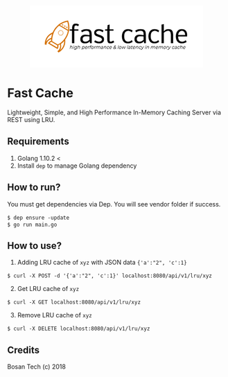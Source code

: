 <p align="center"> 
    <img src="assets/logo.png"/>
</p>

# Fast Cache

Lightweight, Simple, and High Performance In-Memory Caching Server via REST using LRU.


## Requirements

1. Golang 1.10.2 <
2. Install `dep` to manage Golang dependency

## How to run?

You must get dependencies via Dep. You will see vendor folder if success.

```shell
$ dep ensure -update 
$ go run main.go
```

## How to use?

1. Adding LRU cache of `xyz` with JSON data `{'a':"2", 'c':1}`

```shell
$ curl -X POST -d '{'a':"2", 'c':1}' localhost:8080/api/v1/lru/xyz
```

2. Get LRU cache of `xyz`

```shell
$ curl -X GET localhost:8080/api/v1/lru/xyz
```

3. Remove LRU cache of `xyz`

```shell
$ curl -X DELETE localhost:8080/api/v1/lru/xyz
```


## Credits

Bosan Tech (c) 2018

